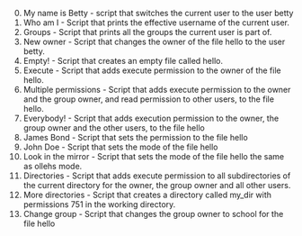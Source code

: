 0. My name is Betty - script that switches the current user to the user betty
1. Who am I - Script that prints the effective username of the current user.
2. Groups - Script that prints all the groups the current user is part of.
3. New owner - Script that changes the owner of the file hello to the user betty.
4. Empty! - Script that creates an empty file called hello.
5. Execute - Script that adds execute permission to the owner of the file hello.
6. Multiple permissions - Script that adds execute permission to the owner and the group owner, and read permission to other users, to the file hello.
7. Everybody! - Script that adds execution permission to the owner, the group owner and the other users, to the file hello
8. James Bond - Script that sets the permission to the file hello
9. John Doe - Script that sets the mode of the file hello
10. Look in the mirror - Script that sets the mode of the file hello the same as ollehs mode.
11. Directories - Script that adds execute permission to all subdirectories of the current directory for the owner, the group owner and all other users.
12. More directories - Script that creates a directory called my_dir with permissions 751 in the working directory.
13. Change group - Script that changes the group owner to school for the file hello
